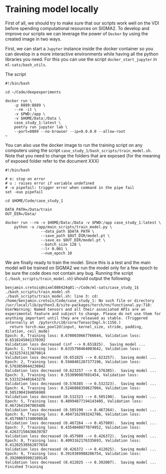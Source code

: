 # Training model locally

First of all, we should try to make sure that our scripts work well on the VDI before spending computational resources on SIGMA2. To develop and improve our scripts we can leverage the power of `Docker` by using the created image in two ways. 

First, we can start a `Jupyter` instance inside the docker container so you can develop in a more interactive environments while having all the python libraries you need. For this you can use the script `docker_start_jupyter` in `ml-sats/bash_utils`.

The script 

```
#!/bin/bash

cd ~/Code/deepexperiments

docker run \
    -p 8889:8889 \
    --rm -it \
    -v $PWD:/app \
    -v $HOME/Data:/Data \
    case_study_1:latest \
    poetry run jupyter lab \
    --port=8889 --no-browser --ip=0.0.0.0 --allow-root
~                                                        
```

You can also use the docker image to run the training script on any computers using the script `case_study_1/bash_scripts/train_model.sh`. Note that you need to change the folders that are exposed (for the meaning of exposed folder refer to the document XXX)

```
#!/bin/bash

# e: stop on error
# u : raises error if variable undefined
# -o pipefail: trigger error when command in the pipe fail
set -euo pipefail

cd $HOME/Code/case_study_1

DATA_PATH=/Data/train
OUT_DIR=/Data/

docker run --rm -v $HOME/Data:/Data -v $PWD:/app case_study_1:latest \
    python -u /app/main_scripts/train_model.py \
                --data_path $DATA_PATH \
                --save_path $OUT_DIR/model.pt \
                --save_es $OUT_DIR/model.pt \
                --batch_size 128 \
                --lr 0.001 \
                --num_epoch 10
```

We are finally ready to train the model. Since this is a test and the main model will be trained on SIGMA2 we run the model only for a few epoch to be sure the code does not contain any bug. Running the script (`./bash_scripts/train_model.sh`) should output the following:

```
benjamin.cretois@nixml086424q01:~/Code/ml-sats/case_study_1$ ./bash_scripts/train_model.sh 
./bash_scripts/train_model.sh: line 3: cd: /home/benjamin.cretois/Code/case_study_1: No such file or directory
/usr/local/lib/python3.8/site-packages/torch/nn/functional.py:718: UserWarning: Named tensors and all their associated APIs are an experimental feature and subject to change. Please do not use them for anything important until they are released as stable. (Triggered internally at  /pytorch/c10/core/TensorImpl.h:1156.)
  return torch.max_pool2d(input, kernel_size, stride, padding, dilation, ceil_mode)
Epoch: 0, Training loss: 0.6700030667766644, Validation loss: 0.6518245041370392
Validation loss decreased (inf --> 0.651825).  Saving model ...
Epoch: 1, Training loss: 0.6335798464003642, Validation loss: 0.6232574313879014
Validation loss decreased (0.651825 --> 0.623257).  Saving model ...
Epoch: 2, Training loss: 0.5948401207377196, Validation loss: 0.5763850644230842
Validation loss decreased (0.623257 --> 0.576385).  Saving model ...
Epoch: 3, Training loss: 0.553090987691454, Validation loss: 0.5323234401643276
Validation loss decreased (0.576385 --> 0.532323).  Saving model ...
Epoch: 4, Training loss: 0.5246088358627004, Validation loss: 0.5051904194056988
Validation loss decreased (0.532323 --> 0.505190).  Saving model ...
Epoch: 5, Training loss: 0.48994877194143405, Validation loss: 0.4672641947865486
Validation loss decreased (0.505190 --> 0.467264).  Saving model ...
Epoch: 6, Training loss: 0.4647162993242786, Validation loss: 0.45798871740698816
Validation loss decreased (0.467264 --> 0.457989).  Saving model ...
Epoch: 7, Training loss: 0.4354040877074952, Validation loss: 0.42637150436639787
Validation loss decreased (0.457989 --> 0.426372).  Saving model ...
Epoch: 8, Training loss: 0.4093162176335693, Validation loss: 0.41202530562877654
Validation loss decreased (0.426372 --> 0.412025).  Saving model ...
Epoch: 9, Training loss: 0.3919389988206754, Validation loss: 0.39200695902109145
Validation loss decreased (0.412025 --> 0.392007).  Saving model ...
Finished Training
```